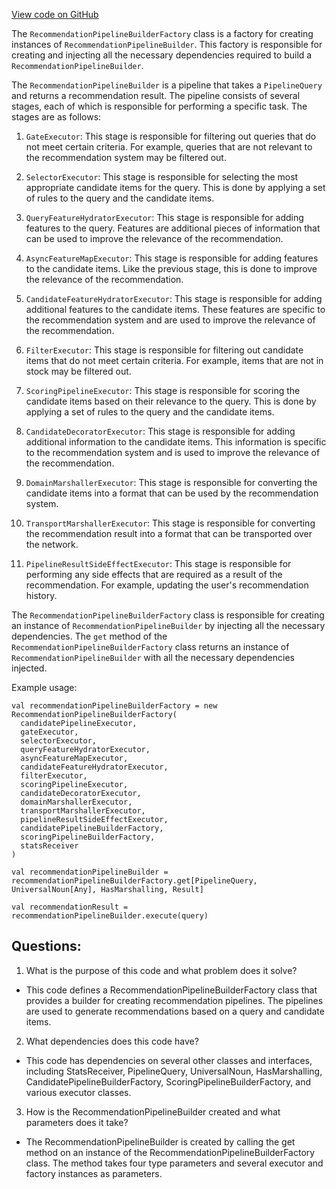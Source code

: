[View code on GitHub](https://github.com/misbahsy/the-algorithm/product-mixer/core/src/main/scala/com/twitter/product_mixer/core/pipeline/recommendation/RecommendationPipelineBuilderFactory.scala)

The `RecommendationPipelineBuilderFactory` class is a factory for creating instances of `RecommendationPipelineBuilder`. This factory is responsible for creating and injecting all the necessary dependencies required to build a `RecommendationPipelineBuilder`. 

The `RecommendationPipelineBuilder` is a pipeline that takes a `PipelineQuery` and returns a recommendation result. The pipeline consists of several stages, each of which is responsible for performing a specific task. The stages are as follows:

1. `GateExecutor`: This stage is responsible for filtering out queries that do not meet certain criteria. For example, queries that are not relevant to the recommendation system may be filtered out.

2. `SelectorExecutor`: This stage is responsible for selecting the most appropriate candidate items for the query. This is done by applying a set of rules to the query and the candidate items.

3. `QueryFeatureHydratorExecutor`: This stage is responsible for adding features to the query. Features are additional pieces of information that can be used to improve the relevance of the recommendation.

4. `AsyncFeatureMapExecutor`: This stage is responsible for adding features to the candidate items. Like the previous stage, this is done to improve the relevance of the recommendation.

5. `CandidateFeatureHydratorExecutor`: This stage is responsible for adding additional features to the candidate items. These features are specific to the recommendation system and are used to improve the relevance of the recommendation.

6. `FilterExecutor`: This stage is responsible for filtering out candidate items that do not meet certain criteria. For example, items that are not in stock may be filtered out.

7. `ScoringPipelineExecutor`: This stage is responsible for scoring the candidate items based on their relevance to the query. This is done by applying a set of rules to the query and the candidate items.

8. `CandidateDecoratorExecutor`: This stage is responsible for adding additional information to the candidate items. This information is specific to the recommendation system and is used to improve the relevance of the recommendation.

9. `DomainMarshallerExecutor`: This stage is responsible for converting the candidate items into a format that can be used by the recommendation system.

10. `TransportMarshallerExecutor`: This stage is responsible for converting the recommendation result into a format that can be transported over the network.

11. `PipelineResultSideEffectExecutor`: This stage is responsible for performing any side effects that are required as a result of the recommendation. For example, updating the user's recommendation history.

The `RecommendationPipelineBuilderFactory` class is responsible for creating an instance of `RecommendationPipelineBuilder` by injecting all the necessary dependencies. The `get` method of the `RecommendationPipelineBuilderFactory` class returns an instance of `RecommendationPipelineBuilder` with all the necessary dependencies injected. 

Example usage:

```
val recommendationPipelineBuilderFactory = new RecommendationPipelineBuilderFactory(
  candidatePipelineExecutor,
  gateExecutor,
  selectorExecutor,
  queryFeatureHydratorExecutor,
  asyncFeatureMapExecutor,
  candidateFeatureHydratorExecutor,
  filterExecutor,
  scoringPipelineExecutor,
  candidateDecoratorExecutor,
  domainMarshallerExecutor,
  transportMarshallerExecutor,
  pipelineResultSideEffectExecutor,
  candidatePipelineBuilderFactory,
  scoringPipelineBuilderFactory,
  statsReceiver
)

val recommendationPipelineBuilder = recommendationPipelineBuilderFactory.get[PipelineQuery, UniversalNoun[Any], HasMarshalling, Result]

val recommendationResult = recommendationPipelineBuilder.execute(query)
```
## Questions: 
 1. What is the purpose of this code and what problem does it solve?
- This code defines a RecommendationPipelineBuilderFactory class that provides a builder for creating recommendation pipelines. The pipelines are used to generate recommendations based on a query and candidate items.

2. What dependencies does this code have?
- This code has dependencies on several other classes and interfaces, including StatsReceiver, PipelineQuery, UniversalNoun, HasMarshalling, CandidatePipelineBuilderFactory, ScoringPipelineBuilderFactory, and various executor classes.

3. How is the RecommendationPipelineBuilder created and what parameters does it take?
- The RecommendationPipelineBuilder is created by calling the get method on an instance of the RecommendationPipelineBuilderFactory class. The method takes four type parameters and several executor and factory instances as parameters.